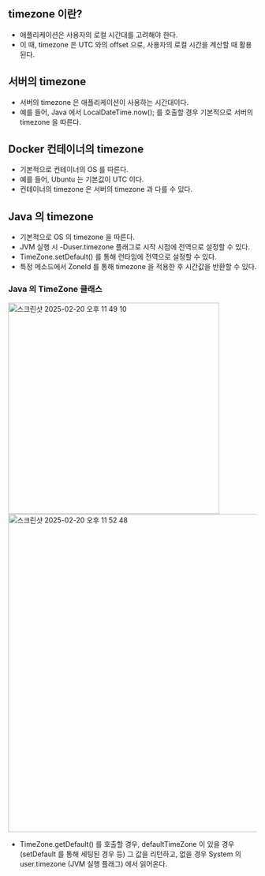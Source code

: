 ## timezone 이란?
- 애플리케이션은 사용자의 로컬 시간대를 고려해야 한다.
- 이 때, timezone 은 UTC 와의 offset 으로, 사용자의 로컬 시간을 계산할 때 활용된다.

## 서버의 timezone
- 서버의 timezone 은 애플리케이션이 사용하는 시간대이다.
- 예를 들어, Java 에서 LocalDateTime.now(); 를 호출할 경우 기본적으로 서버의 timezone 을 따른다.

## Docker 컨테이너의 timezone
- 기본적으로 컨테이너의 OS 를 따른다.
- 예를 들어, Ubuntu 는 기본값이 UTC 이다.
- 컨테이너의 timezone 은 서버의 timezone 과 다를 수 있다.

## Java 의 timezone
- 기본적으로 OS 의 timezone 을 따른다.
- JVM 실행 시 -Duser.timezone 플래그로 시작 시점에 전역으로 설정할 수 있다.
- TimeZone.setDefault() 를 통해 런타임에 전역으로 설정할 수 있다.
- 특정 메소드에서 ZoneId 를 통해 timezone 을 적용한 후 시간값을 반환할 수 있다.

### Java 의 TimeZone 클래스
<img width="428" alt="스크린샷 2025-02-20 오후 11 49 10" src="https://github.com/user-attachments/assets/73cd7bba-9a14-4032-8a77-20fec1a56808" />
<img width="645" alt="스크린샷 2025-02-20 오후 11 52 48" src="https://github.com/user-attachments/assets/b66011bd-52c8-49d8-bd88-a5bee95e5eba" />

- TimeZone.getDefault() 를 호출할 경우, defaultTimeZone 이 있을 경우 (setDefault 를 통해 세팅된 경우 등) 그 값을 리턴하고, 없을 경우 System 의 user.timezone (JVM 실행 플래그) 에서 읽어온다.
